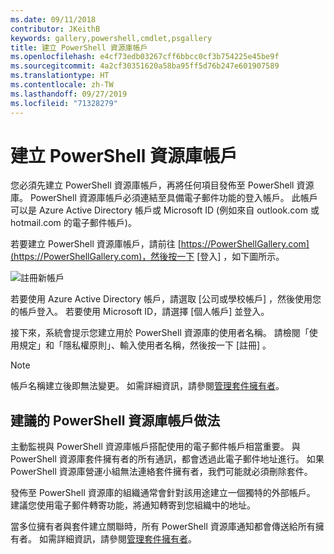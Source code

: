 ```yaml
---
ms.date: 09/11/2018
contributor: JKeithB
keywords: gallery,powershell,cmdlet,psgallery
title: 建立 PowerShell 資源庫帳戶
ms.openlocfilehash: e4cf73edb03267cff6bbcc0cf3b754225e45be9f
ms.sourcegitcommit: 4a2cf30351620a58ba95ff5d76b247e601907589
ms.translationtype: HT
ms.contentlocale: zh-TW
ms.lasthandoff: 09/27/2019
ms.locfileid: "71328279"
---
```

# <a name="creating-a-powershell-gallery-account"></a>建立 PowerShell 資源庫帳戶

您必須先建立 PowerShell 資源庫帳戶，再將任何項目發佈至 PowerShell 資源庫。
PowerShell 資源庫帳戶必須連結至具備電子郵件功能的登入帳戶。 此帳戶可以是 Azure Active Directory 帳戶或 Microsoft ID (例如來自 outlook.com 或 hotmail.com 的電子郵件帳戶)。

若要建立 PowerShell 資源庫帳戶，請前往 [https://PowerShellGallery.com](https://PowerShellGallery.com)，然後按一下 [登入]  ，如下圖所示。

![註冊新帳戶](../../Images/CreateAccount-Register.png)

若要使用 Azure Active Directory 帳戶，請選取 [公司或學校帳戶]  ，然後使用您的帳戶登入。 若要使用 Microsoft ID，請選擇 [個人帳戶]  並登入。

接下來，系統會提示您建立用於 PowerShell 資源庫的使用者名稱。 請檢閱「使用規定」和「隱私權原則」、輸入使用者名稱，然後按一下 [註冊]  。

> [!NOTE]
> 帳戶名稱建立後即無法變更。 如需詳細資訊，請參閱[管理套件擁有者](managing-package-owners.md)。

## <a name="recommended-practices-for-powershell-gallery-accounts"></a>建議的 PowerShell 資源庫帳戶做法

主動監視與 PowerShell 資源庫帳戶搭配使用的電子郵件帳戶相當重要。 與 PowerShell 資源庫套件擁有者的所有通訊，都會透過此電子郵件地址進行。 如果 PowerShell 資源庫營運小組無法連絡套件擁有者，我們可能就必須刪除套件。

發佈至 PowerShell 資源庫的組織通常會針對該用途建立一個獨特的外部帳戶。 建議您使用電子郵件轉寄功能，將通知轉寄到您組織中的地址。

當多位擁有者與套件建立關聯時，所有 PowerShell 資源庫通知都會傳送給所有擁有者。 如需詳細資訊，請參閱[管理套件擁有者](managing-package-owners.md)。
